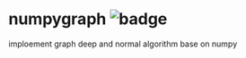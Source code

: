 # numpygraph ![badge](https://github.com/turinggraph/numpygraph/workflows/Python%20application/badge.svg)
imploement graph deep and normal algorithm base on numpy

